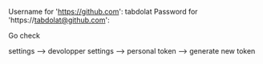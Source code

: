 Username for 'https://github.com': tabdolat
Password for 'https://tabdolat@github.com':



Go check

settings --> devolopper settings --> personal token --> generate new token

